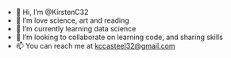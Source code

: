- 👋 Hi, I’m @KirstenC32
- 👀 I’m love science, art and reading
- 🌱 I’m currently learning data science
- 💞️ I’m looking to collaborate on learning code, and sharing skills
- 📫 You can reach me at kccasteel32@gmail.com
